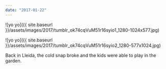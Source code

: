 ```yaml
---
date: "2017-01-22"
---
```


![yo yo]({{ site.baseurl }}/assets/images/2017/tumblr_ok74cqVuM51r16syio1_1280-1024x577.jpg)

![yo yo]({{ site.baseurl }}/assets/images/2017/tumblr_ok74cqVuM51r16syio2_1280-577x1024.jpg)

Back in Lleida, the cold snap broke and the kids were able to play in the garden.
